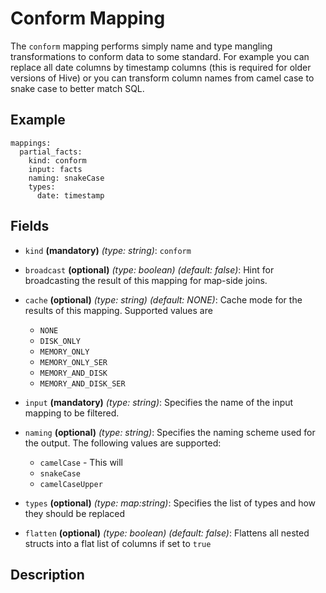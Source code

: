 
# Conform Mapping
The `conform` mapping performs simply name and type mangling transformations to conform data to some standard. For
example you can replace all date columns by timestamp columns (this is required for older versions of Hive) or
you can transform column names from camel case to snake case to better match SQL.

## Example
```
mappings:
  partial_facts:
    kind: conform
    input: facts
    naming: snakeCase
    types:
      date: timestamp
```

## Fields
* `kind` **(mandatory)** *(type: string)*: `conform`

* `broadcast` **(optional)** *(type: boolean)* *(default: false)*: 
Hint for broadcasting the result of this mapping for map-side joins.

* `cache` **(optional)** *(type: string)* *(default: NONE)*:
Cache mode for the results of this mapping. Supported values are
  * `NONE`
  * `DISK_ONLY`
  * `MEMORY_ONLY`
  * `MEMORY_ONLY_SER`
  * `MEMORY_AND_DISK`
  * `MEMORY_AND_DISK_SER`

* `input` **(mandatory)** *(type: string)*:
Specifies the name of the input mapping to be filtered.

* `naming` **(optional)** *(type: string)*:
Specifies the naming scheme used for the output. The following values are supported:
  * `camelCase` - This will 
  * `snakeCase`
  * `camelCaseUpper`

* `types` **(optional)** *(type: map:string)*:
Specifies the list of types and how they should be replaced

* `flatten` **(optional)** *(type: boolean)* *(default: false)*:
Flattens all nested structs into a flat list of columns if set to `true`


## Description
